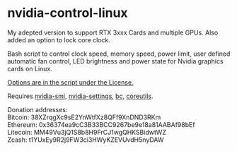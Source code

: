 # nvidia-control-linux
My adepted version to support RTX 3xxx Cards and multiple GPUs. Also added an option to lock core clock.

Bash script to control clock speed, memory speed, power limit, user defined automatic fan control, LED brightness and power state for Nvidia graphics cards on Linux.

[Options are in the script under the License.](https://github.com/kevinlekiller/nvidia-control-linux/blob/master/nvidia-control.sh#L22)

Requires [nvidia-smi](https://developer.nvidia.com/nvidia-system-management-interface), [nvidia-settings](https://github.com/NVIDIA/nvidia-settings), [bc](https://www.gnu.org/software/bc/), [coreutils](https://www.gnu.org/software/coreutils/coreutils.html).

Donation addresses:  
Bitcoin: 38XZrqgXc9sE2YnWtfXz8QFf9XnDND3RKm  
Ethereum: 0x36374ea9cC3B33BCC9267be9e18a81AABAf98bEf  
Litecoin: MM49Vu3jQ1S8b8H9FrCJ1wgQHKSBidwtWZ  
Zcash: t1YUxEy9R2j9FW3ci3HWyKZEVUvdH5nyDAW
